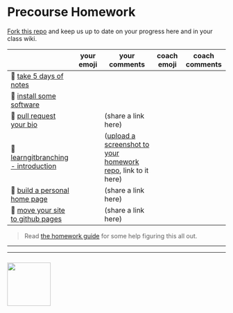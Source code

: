 # Precourse Homework

[Fork this repo](https://help.github.com/en/articles/fork-a-repo) and keep us up to date on your progress here and in your class wiki.

| | your emoji | your comments | coach emoji | coach comments |
| --- | --- | --- | --- | --- |
| :egg: [take 5 days of notes](./notes.md) | | | | |
| :egg: [install some software](https://github.com/be-hacking-hyf/precourse/blob/master/5-dev-environment.md)  | |  | | |
| :hatching_chick: [pull request your bio](https://github.com/HackYourFutureBEHomework/class-6/tree/master/student-bios) | | (share a link here) | | |
| :hatched_chick: [learngitbranching - introduction](http://learngitbranching.js.org/)  | | ([upload a screenshot to your homework repo](http://blog.davidebbo.com/2014/11/using-issues-for-github-pages-screenshots.html), link to it here) | | |
| :hatched_chick: [build a personal home page](https://glitch.com)  | | (share a link here) | | |
| :hatched_chick: [move your site to github pages](http://jmcglone.com/guides/github-pages/) | | (share a link here) | | |

> Read [the homework guide](https://github.com/be-hacking-hyf/homework-checkoff-tables) for some help figuring this all out.

___
___
### <a href="https://hackyourfuture.be" target="_blank"><img src="https://pbs.twimg.com/profile_images/984474625009741824/Bs_qKx6-_400x400.jpg" width="100" height="100"></img></a>
